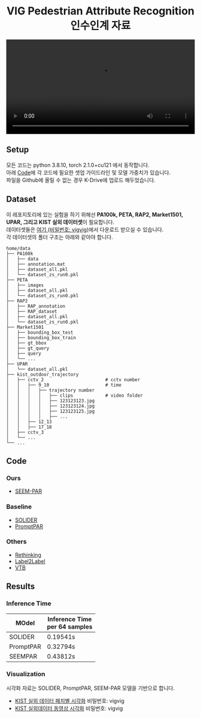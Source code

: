<div align="center">
<h1>VIG Pedestrian Attribute Recognition <br> 인수인계 자료</h1>
</div>



<p align="center"> <video src="https://github.com/KIST-VIG-PAR/.github/assets/71140885/f919997c-615a-4781-9994-f94cfb5df5a4" width="100%"></p>

## Setup
모든 코드는 python 3.8.10, torch 2.1.0+cu121 에서 동작합니다.  
아래 [Code](#Code)에 각 코드에 필요한 셋업 가이드라인 및 모델 가중치가 있습니다.  
파일을 Github에 올릴 수 없는 경우 K-Drive에 업로드 해두었습니다.

## Dataset
이 레포지토리에 있는 실험을 하기 위해선 **PA100k, PETA, RAP2, Market1501, UPAR, 그리고 KIST 실외 데이터셋**이 필요합니다.  
데이터셋들은 [여기 (비밀번호: vigvig)](https://filesharelink.kist.re.kr/link/G8YC7jkS)에서 다운로드 받으실 수 있습니다.  
각 데이터셋의 폴더 구조는 아래와 같아야 합니다.  
```
home/data
├── PA100k                    
│   ├── data
│   ├── annotation.mat
│   ├── dataset_all.pkl
│   └── dataset_zs_run0.pkl   
├── PETA                    
│   ├── images
│   ├── dataset_all.pkl
│   └── dataset_zs_run0.pkl
├── RAP2                    
│   ├── RAP_annotation
│   ├── RAP_dataset
│   ├── dataset_all.pkl
│   └── dataset_zs_run0.pkl
├── Market1501                    
│   ├── bounding_box_test
│   ├── bounding_box_train
│   ├── gt_bbox
│   ├── gt_query
│   ├── query
│   └── ...
├── UPAR                    
│   └── dataset_all.pkl
├── kist_outdoor_trajectory                    
│   ├── cctv_2                       # cctv number
│   │   ├── 9_10                     # time
│   │   │   ├── trajectory number
│   │   │   │   ├── clips            # video folder
│   │   │   │   ├── 123123123.jpg
│   │   │   │   ├── 123123124.jpg
│   │   │   │   ├── 123123125.jpg
│   │   │   │   ├── ...
│   │   ├── 12_13
│   │   ├── 17_18
│   ├── cctv_3
│   └── ...
└── ...

```

## Code
### Ours
* [SEEM-PAR](https://github.com/KIST-VIG-PAR/SEEM-PAR.git)
### Baseline
* [SOLIDER](https://github.com/KIST-VIG-PAR/SOLIDER.git)
* [PromptPAR](https://github.com/KIST-VIG-PAR/PromptPAR.git)
### Others
* [Rethinking](https://github.com/valencebond/Rethinking_of_PAR/tree/master)
* [Label2Label](https://github.com/Li-Wanhua/Label2Label)
* [VTB](https://github.com/cxh0519/VTB)
  


## Results
### Inference Time
| MOdel | Inference Time <br> per 64 samples|
| --- | --- |
|SOLIDER|  0.19541s |
|PromptPAR | 0.32794s |
|SEEMPAR| 0.43812s |

### Visualization

시각화 자료는 SOLIDER, PromptPAR, SEEM-PAR 모델을 기반으로 합니다.

* [KIST 실외 데이터 패치별 시각화](https://filesharelink.kist.re.kr/link/c7NXubET) 비밀번호: vigvig
* [KIST 실외데이터 동영상 시각화](https://filesharelink.kist.re.kr/link/eOG0imRv) 비밀번호: vigvig


